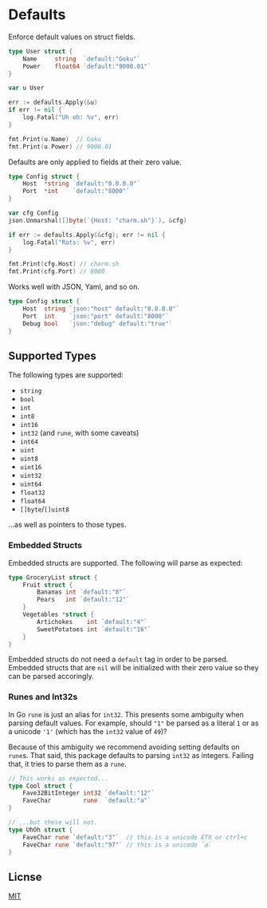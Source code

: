 Defaults
========

Enforce default values on struct fields.

```go
type User struct {
	Name     string  `default:"Goku"`
	Power    float64 `default:"9000.01"`
}

var u User

err := defaults.Apply(&u)
if err != nil {
	log.Fatal("Uh oh: %v", err)
}

fmt.Print(u.Name)  // Goku
fmt.Print(u.Power) // 9000.01
```

Defaults are only applied to fields at their zero value.

```go
type Config struct {
	Host  *string `default:"0.0.0.0"`
	Port  *int    `default:"8000"`
}

var cfg Config
json.Unmarshal([]byte(`{Host: "charm.sh"}`), &cfg)

if err := defaults.Apply(&cfg); err != nil {
	log.Fatal("Rats: %v", err)
}

fmt.Print(cfg.Host) // charm.sh
fmt.Print(cfg.Port) // 8000
```

Works well with JSON, Yaml, and so on.

```go
type Config struct {
    Host  string `json:"host" default:"0.0.0.0"`
    Port  int    `json:"port" default:"8000"`
    Debug bool   `json:"debug" default:"true"`
}
```

## Supported Types

The following types are supported:

* `string`
* `bool`
* `int`
* `int8`
* `int16`
* `int32` (and `rune`, with some caveats)
* `int64`
* `uint`
* `uint8`
* `uint16`
* `uint32`
* `uint64`
* `float32`
* `float64`
* `[]byte`/`[]uint8`

…as well as pointers to those types.

### Embedded Structs

Embedded structs are supported. The following will parse as expected:

```go
type GroceryList struct {
	Fruit struct {
		Bananas int `default:"8"`
		Pears   int `default:"12"`
	}
	Vegetables *struct {
		Artichokes    int `default:"4"`
		SweetPotatoes int `default:"16"`
	}
}
```

Embedded structs do not need a `default` tag in order to be parsed. Embedded
structs that are `nil` will be initialized with their zero value so they can be
parsed accoringly.

### Runes and Int32s

In Go `rune` is just an alias for `int32`. This presents some ambiguity when
parsing default values. For example, should `"1"` be parsed as a literal `1` or
as a unicode `'1'` (which has the `int32` value of `49`)?

Because of this ambiguity we recommend avoiding setting defaults on `rune`s.
That said, this package defaults to parsing `int32` as integers. Failing that,
it tries to parse them as a `rune`.

```go
// This works as expected...
type Cool struct {
	Fave32BitInteger int32 `default:"12"`
	FaveChar         rune  `default:"a"`
}

// ...but these will not.
type UhOh struct {
	FaveChar rune `default:"3"`  // this is a unicode ETX or ctrl+c
	FaveChar rune `default:"97"` // this is a unicode `a`
}
```

## Licnse

[MIT](https://github.com/meowgorithm/defaults/raw/master/LICENSE)

